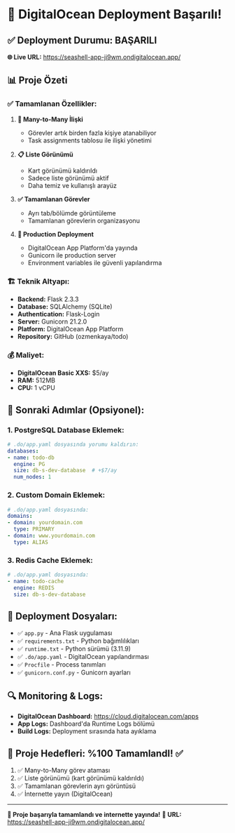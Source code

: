 # 🎉 DigitalOcean Deployment Başarılı!

## ✅ Deployment Durumu: BAŞARILI

**🌐 Live URL:** https://seashell-app-ji9wm.ondigitalocean.app/

## 📊 Proje Özeti

### ✅ Tamamlanan Özellikler:

1. **🔗 Many-to-Many İlişki**
   - Görevler artık birden fazla kişiye atanabiliyor
   - Task assignments tablosu ile ilişki yönetimi

2. **📋 Liste Görünümü**
   - Kart görünümü kaldırıldı
   - Sadece liste görünümü aktif
   - Daha temiz ve kullanışlı arayüz

3. **✅ Tamamlanan Görevler**
   - Ayrı tab/bölümde görüntüleme
   - Tamamlanan görevlerin organizasyonu

4. **🚀 Production Deployment**
   - DigitalOcean App Platform'da yayında
   - Gunicorn ile production server
   - Environment variables ile güvenli yapılandırma

### 🏗️ Teknik Altyapı:

- **Backend:** Flask 2.3.3
- **Database:** SQLAlchemy (SQLite)
- **Authentication:** Flask-Login
- **Server:** Gunicorn 21.2.0
- **Platform:** DigitalOcean App Platform
- **Repository:** GitHub (ozmenkaya/todo)

### 💰 Maliyet:

- **DigitalOcean Basic XXS:** $5/ay
- **RAM:** 512MB
- **CPU:** 1 vCPU

## 🔧 Sonraki Adımlar (Opsiyonel):

### 1. PostgreSQL Database Eklemek:
```yaml
# .do/app.yaml dosyasında yorumu kaldırın:
databases:
- name: todo-db
  engine: PG
  size: db-s-dev-database  # +$7/ay
  num_nodes: 1
```

### 2. Custom Domain Eklemek:
```yaml
# .do/app.yaml dosyasında:
domains:
- domain: yourdomain.com
  type: PRIMARY
- domain: www.yourdomain.com
  type: ALIAS
```

### 3. Redis Cache Eklemek:
```yaml
# .do/app.yaml dosyasında:
- name: todo-cache
  engine: REDIS
  size: db-s-dev-database
```

## 📝 Deployment Dosyaları:

- ✅ `app.py` - Ana Flask uygulaması
- ✅ `requirements.txt` - Python bağımlılıkları
- ✅ `runtime.txt` - Python sürümü (3.11.9)
- ✅ `.do/app.yaml` - DigitalOcean yapılandırması
- ✅ `Procfile` - Process tanımları
- ✅ `gunicorn.conf.py` - Gunicorn ayarları

## 🔍 Monitoring & Logs:

- **DigitalOcean Dashboard:** https://cloud.digitalocean.com/apps
- **App Logs:** Dashboard'da Runtime Logs bölümü
- **Build Logs:** Deployment sırasında hata ayıklama

## 🎯 Proje Hedefleri: %100 TamamlandI! ✅

1. ✅ Many-to-Many görev ataması
2. ✅ Liste görünümü (kart görünümü kaldırıldı)
3. ✅ Tamamlanan görevlerin ayrı görüntüsü
4. ✅ İnternette yayın (DigitalOcean)

---

**🚀 Proje başarıyla tamamlandı ve internette yayında!**
**📱 URL:** https://seashell-app-ji9wm.ondigitalocean.app/

